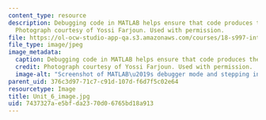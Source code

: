 ```yaml
---
content_type: resource
description: Debugging code in MATLAB helps ensure that code produces the desire output.
  Photograph courtesy of Yossi Farjoun. Used with permission.
file: https://ol-ocw-studio-app-qa.s3.amazonaws.com/courses/18-s997-introduction-to-matlab-programming-fall-2011/7437327ae5bfda2370d06765bd18a913_Unit_6_image.jpg
file_type: image/jpeg
image_metadata:
  caption: Debugging code in MATLAB helps ensure that code produces the desire output.
  credit: Photograph courtesy of Yossi Farjoun. Used with permission.
  image-alt: "Screenshot of MATLAB\u2019s debugger mode and stepping into a function."
parent_uid: 376c3d97-71c7-c91d-107d-f6d7f5c02e64
resourcetype: Image
title: Unit_6_image.jpg
uid: 7437327a-e5bf-da23-70d0-6765bd18a913
---
```

